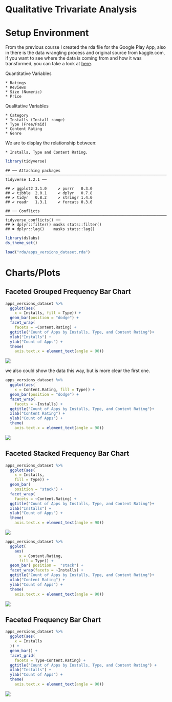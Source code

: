 Qualitative Trivariate Analysis
================

Setup Environment
=================

From the previous course I created the rda file for the Google Play App, also in there is the data wrangling process and original source from kaggle.com, if you want to see where the data is coming from and how it was transformed, you can take a look at [here](https://github.com/irmoralesb/BeginningDataVisualizationWithR).

Quantitative Variables

    * Ratings
    * Reviews
    * Size (Numeric)
    * Price

Qualitative Variables

    * Category
    * Installs (Install range)
    * Type (Free/Paid)
    * Content Rating
    * Genre

We are to display the relationship between:

    * Installs, Type and Content Rating.

``` r
library(tidyverse)
```

    ## ── Attaching packages ─────────────────────────────────────────────────────────────────────────── tidyverse 1.2.1 ──

    ## ✔ ggplot2 3.1.0     ✔ purrr   0.3.0
    ## ✔ tibble  2.0.1     ✔ dplyr   0.7.8
    ## ✔ tidyr   0.8.2     ✔ stringr 1.4.0
    ## ✔ readr   1.3.1     ✔ forcats 0.3.0

    ## ── Conflicts ────────────────────────────────────────────────────────────────────────────── tidyverse_conflicts() ──
    ## ✖ dplyr::filter() masks stats::filter()
    ## ✖ dplyr::lag()    masks stats::lag()

``` r
library(dslabs)
ds_theme_set()

load("rda/apps_versions_dataset.rda")
```

Charts/Plots
============

Faceted Grouped Frequency Bar Chart
-----------------------------------

``` r
apps_versions_dataset %>%
  ggplot(aes(
    x = Installs, fill = Type)) +
  geom_bar(position = "dodge") +
  facet_wrap(
    facets = ~Content.Rating) +
  ggtitle("Count of Apps by Installs, Type, and Content Rating")+
  xlab("Installs") +
  ylab("Count of Apps") + 
  theme(
    axis.text.x = element_text(angle = 90))
```

![](01-QualitativeTrivariateAnalysis_files/figure-markdown_github/unnamed-chunk-2-1.png)

we also could show the data this way, but is more clear the first one.

``` r
apps_versions_dataset %>%
  ggplot(aes(
    x = Content.Rating, fill = Type)) +
  geom_bar(position = "dodge") +
  facet_wrap(
    facets = ~Installs) +
  ggtitle("Count of Apps by Installs, Type, and Content Rating")+
  xlab("Content Rating") +
  ylab("Count of Apps") + 
  theme(
    axis.text.x = element_text(angle = 90))
```

![](01-QualitativeTrivariateAnalysis_files/figure-markdown_github/unnamed-chunk-3-1.png)

Faceted Stacked Frequency Bar Chart
-----------------------------------

``` r
apps_versions_dataset %>% 
  ggplot(aes(
    x = Installs,
    fill = Type)) +
  geom_bar(
    position = "stack") +
  facet_wrap(
    facets = ~Content.Rating) +
  ggtitle("Count of Apps by Installs, Type, and Content Rating")+
  xlab("Installs") +
  ylab("Count of Apps") + 
  theme(
    axis.text.x = element_text(angle = 90))
```

![](01-QualitativeTrivariateAnalysis_files/figure-markdown_github/unnamed-chunk-4-1.png)

``` r
apps_versions_dataset %>%
  ggplot(
    aes(
      x = Content.Rating,
      fill = Type)) +
  geom_bar( position =  "stack") +
  facet_wrap(facets = ~Installs) +
  ggtitle("Count of Apps by Installs, Type, and Content Rating")+
  xlab("Content Rating") +
  ylab("Count of Apps") + 
  theme(
    axis.text.x = element_text(angle = 90))
```

![](01-QualitativeTrivariateAnalysis_files/figure-markdown_github/unnamed-chunk-5-1.png)

Faceted Frequency Bar Chart
---------------------------

``` r
apps_versions_dataset %>%
  ggplot(aes(
    x = Installs
  )) +
  geom_bar() +
  facet_grid(
    facets = Type~Content.Rating) +
  ggtitle("Count of Apps by Installs, Type, and Content Rating") +
  xlab("Installs") +
  ylab("Count of Apps") + 
  theme(
    axis.text.x = element_text(angle = 90))
```

![](01-QualitativeTrivariateAnalysis_files/figure-markdown_github/unnamed-chunk-6-1.png)
